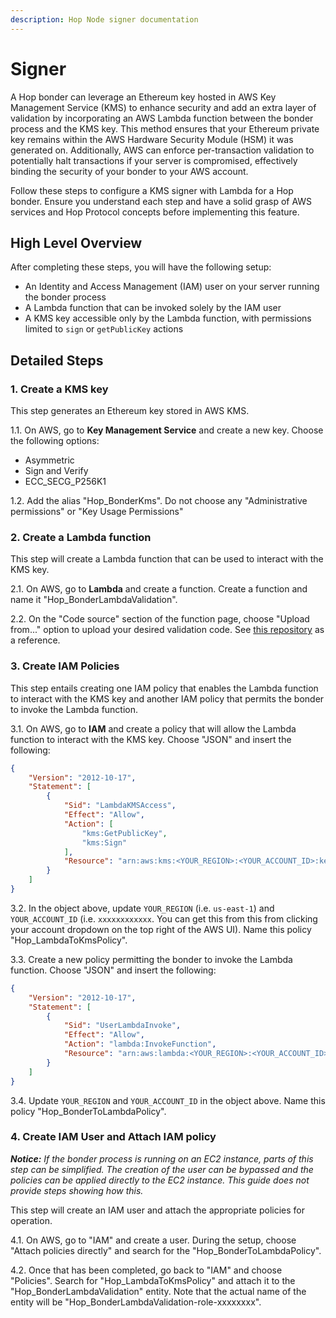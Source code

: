 ```yaml
---
description: Hop Node signer documentation
---
```


# Signer

A Hop bonder can leverage an Ethereum key hosted in AWS Key Management Service (KMS) to enhance security and add an extra layer of validation by incorporating an AWS Lambda function between the bonder process and the KMS key. This method ensures that your Ethereum private key remains within the AWS Hardware Security Module (HSM) it was generated on. Additionally, AWS can enforce per-transaction validation to potentially halt transactions if your server is compromised, effectively binding the security of your bonder to your AWS account.

Follow these steps to configure a KMS signer with Lambda for a Hop bonder. Ensure you understand each step and have a solid grasp of AWS services and Hop Protocol concepts before implementing this feature.

## High Level Overview

After completing these steps, you will have the following setup:

* An Identity and Access Management (IAM) user on your server running the bonder process
* A Lambda function that can be invoked solely by the IAM user
* A KMS key accessible only by the Lambda function, with permissions limited to `sign` or `getPublicKey` actions

## Detailed Steps

### 1. Create a KMS key

This step generates an Ethereum key stored in AWS KMS.

1.1. On AWS, go to **Key Management Service** and create a new key. Choose the following options:

* Asymmetric
* Sign and Verify
* ECC_SECG_P256K1

1.2. Add the alias "Hop_BonderKms". Do not choose any "Administrative permissions" or "Key Usage Permissions"

### 2. Create a Lambda function

This step will create a Lambda function that can be used to interact with the KMS key.

2.1. On AWS, go to **Lambda** and create a function. Create a function and name it "Hop_BonderLambdaValidation".

2.2. On the "Code source" section of the function page, choose "Upload from..." option to upload your desired validation code. See [this repository](https://github.com/hop-protocol/lambda-bonder-transaction-validation) as a reference.

### 3. Create IAM Policies

This step entails creating one IAM policy that enables the Lambda function to interact with the KMS key and another IAM policy that permits the bonder to invoke the Lambda function.

3.1. On AWS, go to **IAM** and create a policy that will allow the Lambda function to interact with the KMS key. Choose "JSON" and insert the following:

```json
{
    "Version": "2012-10-17",
    "Statement": [
        {
            "Sid": "LambdaKMSAccess",
            "Effect": "Allow",
            "Action": [
                "kms:GetPublicKey",
                "kms:Sign"
            ],
            "Resource": "arn:aws:kms:<YOUR_REGION>:<YOUR_ACCOUNT_ID>:key/Hop_BonderKms"
        }
    ]
}
```

3.2. In the object above, update `YOUR_REGION` (i.e. `us-east-1`) and `YOUR_ACCOUNT_ID` (i.e. `xxxxxxxxxxxx`. You can get this from this from clicking your account dropdown on the top right of the AWS UI). Name this policy "Hop_LambdaToKmsPolicy".

3.3. Create a new policy permitting the bonder to invoke the Lambda function. Choose "JSON" and insert the following:

```json
{
    "Version": "2012-10-17",
    "Statement": [
        {
            "Sid": "UserLambdaInvoke",
            "Effect": "Allow",
            "Action": "lambda:InvokeFunction",
            "Resource": "arn:aws:lambda:<YOUR_REGION>:<YOUR_ACCOUNT_ID>:function:Hop_BonderLambdaValidation"
        }
    ]
}
```

3.4. Update `YOUR_REGION` and `YOUR_ACCOUNT_ID` in the object above. Name this policy "Hop_BonderToLambdaPolicy".

### 4. Create IAM User and Attach IAM policy

_**Notice:** If the bonder process is running on an EC2 instance, parts of this step can be simplified. The creation of the user can be bypassed and the policies can be applied directly to the EC2 instance. This guide does not provide steps showing how this._

This step will create an IAM user and attach the appropriate policies for operation.

4.1. On AWS, go to "IAM" and create a user. During the setup, choose "Attach policies directly" and search for the "Hop_BonderToLambdaPolicy". 

4.2. Once that has been completed, go back to "IAM" and choose "Policies". Search for "Hop_LambdaToKmsPolicy" and attach it to the "Hop_BonderLambdaValidation" entity. Note that the actual name of the entity will be "Hop_BonderLambdaValidation-role-xxxxxxxx".
